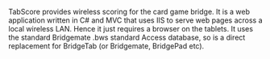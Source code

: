 TabScore provides wireless scoring for the card game bridge.
It is a web application written in C# and MVC that uses IIS to serve web pages across a local wireless LAN.  Hence it just requires a browser on the tablets.  It uses the standard Bridgemate .bws standard Access database, so is a direct replacement for BridgeTab (or Bridgemate, BridgePad etc). 

